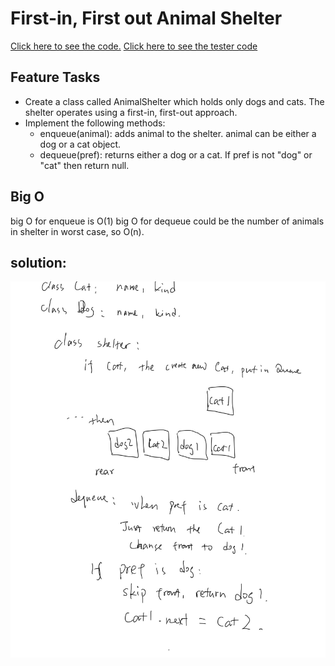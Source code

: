# First-in, First out Animal Shelter

[Click here to see the code.](./fifo-animal-shelter.js)
[Click here to see the tester code](./fifo-animal-shelter.test.js)

## Feature Tasks

- Create a class called AnimalShelter which holds only dogs and cats. The shelter operates using a first-in, first-out approach.
- Implement the following methods:
  - enqueue(animal): adds animal to the shelter. animal can be either a dog or a cat object.
  - dequeue(pref): returns either a dog or a cat. If pref is not "dog" or "cat" then return null.

## Big O

big O for enqueue is O(1)
big O for dequeue could be the number of animals in shelter in worst case, so O(n).

## solution:

![img](shelter.jpg)